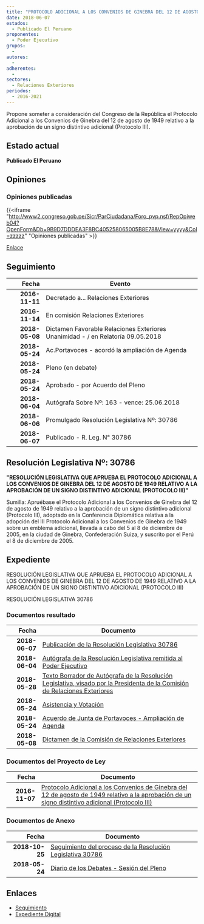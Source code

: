 ```yaml
---
title: "PROTOCOLO ADICIONAL A LOS CONVENIOS DE GINEBRA DEL 12 DE AGOSTO DE 1949 RELATIVO A LA APROBACIÓN DE UN SIGNO DISTINTIVO ADICIONAL (PROTOCOLO III)"
date: 2018-06-07
estados: 
  - Publicado El Peruano
proponentes: 
  - Poder Ejecutivo
grupos: 
  - 
autores: 
  - 
adherentes: 
  - 
sectores: 
  - Relaciones Exteriores
periodos: 
  - 2016-2021
---
```


Propone someter a consideración del Congreso de la República el Protocolo Adicional a los Convenios de Ginebra del 12 de agosto de 1949 relativo a la aprobación de un signo distintivo adicional (Protocolo III).


## Estado actual

**Publicado El Peruano**

## Opiniones

### Opiniones publicadas

{{<iframe "http://www2.congreso.gob.pe/Sicr/ParCiudadana/Foro_pvp.nsf/RepOpiweb04?OpenForm&Db=9B9D7DDDEA3F8BC405258065005B8E78&View=yyyy&Col=zzzzz" "Opiniones publicadas" >}}

[Enlace](http://www2.congreso.gob.pe/Sicr/ParCiudadana/Foro_pvp.nsf/RepOpiweb04?OpenForm&Db=9B9D7DDDEA3F8BC405258065005B8E78&View=yyyy&Col=zzzzz)

## Seguimiento

| Fecha | Evento |
|------:|--------|
| **2016-11-11** | Decretado a... Relaciones Exteriores|
| **2016-11-14** | En comisión Relaciones Exteriores|
| **2018-05-08** | Dictamen Favorable Relaciones Exteriores Unanimidad - / en Relatoría 09.05.2018|
| **2018-05-24** | Ac.Portavoces - acordó la ampliación de Agenda|
| **2018-05-24** | Pleno (en debate)|
| **2018-05-24** | Aprobado - por Acuerdo del Pleno|
| **2018-06-04** | Autógrafa Sobre Nº: 163 - vence: 25.06.2018|
| **2018-06-06** | Promulgado Resolución Legislativa Nº: 30786|
| **2018-06-07** | Publicado - R. Leg. N° 30786|

## Resolución Legislativa Nº: 30786

**"RESOLUCIÓN LEGISLATIVA QUE APRUEBA EL PROTOCOLO ADICIONAL A LOS CONVENIOS DE GINEBRA DEL 12 DE AGOSTO DE 1949 RELATIVO A LA APROBACIÓN DE UN SIGNO DISTINTIVO ADICIONAL (PROTOCOLO III)"**

Sumilla: Apruébase el Protocolo Adicional a los Convenios de Ginebra del 12 de agosto de 1949 relativo a la aprobación de un signo distintivo adicional (Protocolo III), adoptado en la Conferencia Diplomática relativa a la adopción del III Protocolo Adicional a los Convenios de Ginebra de 1949 sobre un emblema adicional, llevada a cabo del 5 al 8 de diciembre de 2005, en la ciudad de Ginebra, Confederación Suiza, y suscrito por el Perú el 8 de diciembre de 2005.


## Expediente

RESOLUCIÓN LEGISLATIVA QUE APRUEBA EL PROTOCOLO ADICIONAL A LOS CONVENIOS DE GINEBRA DEL 12 DE AGOSTO DE 1949 RELATIVO A LA APROBACIÓN DE UN SIGNO DISTINTIVO ADICIONAL (PROTOCOLO III)

RESOLUCIÓN LEGISLATIVA 30786


### Documentos resultado

| Fecha | Documento |
|------:|--------|
| **2018-06-07** | [Publicación de la Resolución Legislativa 30786](http://www.leyes.congreso.gob.pe/Documentos/2016_2021/ADLP/Normas_Legales/30786-RLG.pdf) |
| **2018-06-04** | [Autógrafa de la Resolución Legislativa remitida al Poder Ejecutivo](http://www.leyes.congreso.gob.pe/Documentos/2016_2021/ADLP/Texto_Aprobado/AU0055620180604.pdf) |
| **2018-05-28** | [Texto Borrador de Autógrafa de la Resolución Legislativa, visado por la Presidenta de la Comisión de Relaciones Exteriores](http://www.leyes.congreso.gob.pe/Documentos/2016_2021/Texto_Borrador_de_Autografa/BAU0055620180528.pdf) |
| **2018-05-24** | [Asistencia y Votación](http://www.leyes.congreso.gob.pe/Documentos/2016_2021/Asistencia_y_Votacion/Proyectos_de_Ley/AV00556_20180524.pdf) |
| **2018-05-24** | [Acuerdo de Junta de Portavoces - Ampliación de Agenda](http://www.leyes.congreso.gob.pe/Documentos/2016_2021/Acuerdos/Junta_Portavoces/AJP0055620180524.pdf) |
| **2018-05-08** | [Dictamen de la Comisión de Relaciones Exteriores](http://www.leyes.congreso.gob.pe/Documentos/2016_2021/Dictamenes/Proyectos_de_Ley/00556DC20MAY_20180508.pdf) |

### Documentos del Proyecto de Ley

| Fecha | Documento |
|------:|--------|
| **2016-11-07** | [Protocolo Adicional a los Convenios de Ginebra del 12 de agosto de 1949 relativo a la aprobación de un signo distintivo adicional (Protocolo III)](http://www.leyes.congreso.gob.pe/Documentos/2016_2021/Proyectos_de_Ley_y_de_Resoluciones_Legislativas/PL0055620161107.pdf) |

### Documentos de Anexo

| Fecha | Documento |
|------:|--------|
| **2018-10-25** | [Seguimiento del proceso de la Resolución Legislativa 30786](http://www.leyes.congreso.gob.pe/Documentos/2016_2021/Seguimiento_de_Proyectos_de_Ley/00556PL20181025.pdf) |
| **2018-05-24** | [Diario de los Debates - Sesión del Pleno](http://www.leyes.congreso.gob.pe/Documentos/2016_2021/ADLP/Diario_Debates/30786-TDD.pdf) |

## Enlaces 

- [Seguimiento](http://www2.congreso.gob.pe/Sicr/TraDocEstProc/CLProLey2016.nsf/f7fff46988ca05b1052578e100829cc7/5c345122e310664905258065005654eb?OpenDocument)
- [Expediente Digital](http://www2.congreso.gob.pehttp://www2.congreso.gob.pe/Sicr/TraDocEstProc/CLProLey2016.nsf/f7fff46988ca05b1052578e100829cc7/5c345122e310664905258065005654eb?OpenDocument&Click=05257FB7005EB655.eb71d0cf91d8294e05256cdf006b5706/$Body/0.1C6C)
